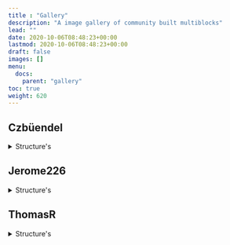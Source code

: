 ```yaml
---
title : "Gallery"
description: "A image gallery of community built multiblocks"
lead: ""
date: 2020-10-06T08:48:23+00:00
lastmod: 2020-10-06T08:48:23+00:00
draft: false
images: []
menu:
  docs:
    parent: "gallery"
toc: true
weight: 620
---
```

## Czbüendel
<details>
<summary>Structure's</summary>
<br>

Industrial Kiln made by Czbüendel
![Industrial Kiln made by Czbüendel](/images/czbüendel-industrialkiln.png "Czbüendel - Industrial Kiln")


<details>
<summary>Industrial Crusher</summary>
<br>

Industrial Crusher made by Czbüendel
![Industrial Crusher made by Czbüendel](/images/czbüendel-industrialcrusher1.png "Czbüendel - Industrial Crusher")

![Industrial Crusher made by Czbüendel](/images/czbüendel-industrialcrusher2.png "Czbüendel - Industrial Crusher")

![Industrial Crusher made by Czbüendel](/images/czbüendel-industrialcrusher3.png "Czbüendel - Industrial Crusher")

![Industrial Crusher made by Czbüendel](/images/czbüendel-industrialcrusher4.png "Czbüendel - Industrial Crusher")
</details>
</details>

## Jerome226
<details>
<summary>Structure's</summary>
<br>

Infuser made by Jerome226
![Infuser made by Jerome226](/images/jerome226-infuser.png "Jerome226 - Infuser")

Metalurgic Fabricator made by Jerome226
![Metalurgic Fabricator made by Jerome226](/images/jerome226-metallurgicfabricator.png "Jerome226 - Metalurgic Fabricator")

Multiblock Inscriber made by Jerome226
![Multiblock Inscriber made by Jerome226](/images/jerome226-multiblockinscriber.png "Jerome226 - Multiblock Inscriber")

Improved Metalurgic Fabricator made by Jerome226
![Improved Metalurgic Fabricator made by Jerome226](/images/jerome226-improvedmetallurgicfabricator.png "Jerome226 - Improved Metalurgic Fabricator")
</details>

## ThomasR
<details>
<summary>Structure's</summary>
<br>

Quantum Implosion Compressor made by ThomasR
![Quantum Implosion Compressor made by ThomasR](/images/thomasr-quantumimplosioncompressor.png "ThomasR - Quantum Implosion Compressor")

UU Oven made by ThomasR
![UU Oven made by ThomasR](/images/thomasr-uuoven.png "ThomasR UU Oven")
</details>